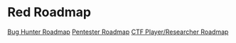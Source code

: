 # Red Roadmap
[Bug Hunter Roadmap](https://github.com/0xkalawy/IEEE/blob/main/Roadmaps/Bug%20Hunter.md)
[Pentester Roadmap](https://github.com/0xkalawy/IEEE/blob/main/Roadmaps/Pentester.md)
[CTF Player/Researcher Roadmap](https://github.com/0xkalawy/IEEE/blob/main/Roadmaps/CTF%20Player%20-%20Researcher.md)